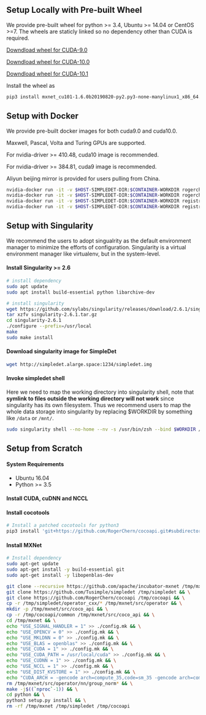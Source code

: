 ## Setup Locally with Pre-built Wheel
We provide pre-built wheel for python >= 3.4, Ubuntu >= 14.04 or CentOS >=7. The wheels are staticly linked so no dependency other than CUDA is required.

[Downdload wheel for CUDA-9.0](http://simpledet.alarge.space:1234/mxnet_cu90-1.6.0b20190820-py2.py3-none-manylinux1_x86_64.whl)

[Downdload wheel for CUDA-10.0](http://simpledet.alarge.space:1234/mxnet_cu100-1.6.0b20190820-py2.py3-none-manylinux1_x86_64.whl)

[Downdload wheel for CUDA-10.1](http://simpledet.alarge.space:1234/mxnet_cu101-1.6.0b20190820-py2.py3-none-manylinux1_x86_64.whl)

Install the wheel as
```bash
pip3 install mxnet_cu101-1.6.0b20190820-py2.py3-none-manylinux1_x86_64.whl --user
```



## Setup with Docker
We provide pre-built docker images for both cuda9.0 and cuda10.0.

Maxwell, Pascal, Volta and Turing GPUs are supported.

For nvidia-driver >= 410.48, cuda10 image is recommended.

For nvidia-driver >= 384.81, cuda9 image is recommended.

Aliyun beijing mirror is provided for users pulling from China.

```bash
nvidia-docker run -it -v $HOST-SIMPLEDET-DIR:$CONTAINER-WORKDIR rogerchen/simpledet:cuda9 zsh
nvidia-docker run -it -v $HOST-SIMPLEDET-DIR:$CONTAINER-WORKDIR rogerchen/simpledet:cuda10 zsh
nvidia-docker run -it -v $HOST-SIMPLEDET-DIR:$CONTAINER-WORKDIR registry.cn-beijing.aliyuncs.com/rogerchen/simpledet:cuda9 zsh
nvidia-docker run -it -v $HOST-SIMPLEDET-DIR:$CONTAINER-WORKDIR registry.cn-beijing.aliyuncs.com/rogerchen/simpledet:cuda10 zsh
```

## Setup with Singularity
We recommend the users to adopt singualrity as the default environment manager to minimize the efforts of configuration.
Singularity is a virtual environment manager like virtualenv, but in the system-level.

#### Install Singularity >= 2.6
```bash
# install dependency
sudo apt update
sudo apt install build-essential python libarchive-dev

# install singularity
wget https://github.com/sylabs/singularity/releases/download/2.6.1/singularity-2.6.1.tar.gz
tar xzfv singularity-2.6.1.tar.gz
cd singularity-2.6.1
./configure --prefix=/usr/local
make
sudo make install
```

#### Download singularity image for SimpleDet
```bash
wget http://simpledet.alarge.space:1234/simpledet.img
```

#### Invoke simpledet shell
Here we need to map the working directory into singularity shell, note that **symlink to files outside the working directory will not work** since singularity has its own filesystem. Thus we recommend users to map the whole data storage into singularity by replacing $WORKDIR by something like `/data` or `/mnt/`.

```bash
sudo singularity shell --no-home --nv -s /usr/bin/zsh --bind $WORKDIR /path/to/simpledet.img
```

## Setup from Scratch
#### System Requirements
- Ubuntu 16.04
- Python >= 3.5

#### Install CUDA, cuDNN and NCCL

#### Install cocotools
```bash
# Install a patched cocotools for python3
pip3 install 'git+https://github.com/RogerChern/cocoapi.git#subdirectory=PythonAPI'
```

#### Install MXNet
```bash
# Install dependency
sudo apt-get update
sudo apt-get install -y build-essential git
sudo apt-get install -y libopenblas-dev
```

```bash
git clone --recursive https://github.com/apache/incubator-mxnet /tmp/mxnet && \
git clone https://github.com/Tusimple/simpledet /tmp/simpledet && \
git clone https://github.com/RogerChern/cocoapi /tmp/cocoapi && \
cp -r /tmp/simpledet/operator_cxx/* /tmp/mxnet/src/operator && \
mkdir -p /tmp/mxnet/src/coco_api && \
cp -r /tmp/cocoapi/common /tmp/mxnet/src/coco_api && \
cd /tmp/mxnet && \
echo "USE_SIGNAL_HANDLER = 1" >> ./config.mk && \
echo "USE_OPENCV = 0" >> ./config.mk && \
echo "USE_MKLDNN = 0" >> ./config.mk && \
echo "USE_BLAS = openblas" >> ./config.mk && \
echo "USE_CUDA = 1" >> ./config.mk && \
echo "USE_CUDA_PATH = /usr/local/cuda" >> ./config.mk && \
echo "USE_CUDNN = 1" >> ./config.mk && \
echo "USE_NCCL = 1" >> ./config.mk && \
echo "USE_DIST_KVSTORE = 1" >> ./config.mk && \
echo "CUDA_ARCH = -gencode arch=compute_35,code=sm_35 -gencode arch=compute_50,code=sm_50 -gencode arch=compute_60,code=sm_60 -gencode arch=compute_70,code=sm_70" >> ./config.mk && \
rm /tmp/mxnet/src/operator/nn/group_norm* && \
make -j$((`nproc`-1)) && \
cd python && \
python3 setup.py install && \
rm -rf /tmp/mxnet /tmp/simpledet /tmp/cocoapi
```
